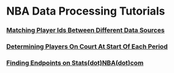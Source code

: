 # NBA Data Processing Tutorials

### [Matching Player Ids Between Different Data Sources](deduplicating_sources/)


### [Determining Players On Court At Start Of Each Period](players_on_court=/)


### [Finding Endpoints on Stats(dot)NBA(dot)com](finding_endpoints/)
